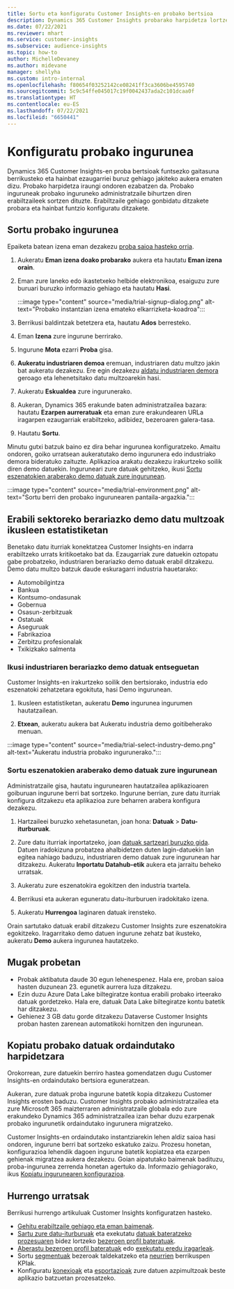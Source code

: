 ```yaml
---
title: Sortu eta konfiguratu Customer Insights-en probako bertsioa
description: Dynamics 365 Customer Insights probarako harpidetza lortzeko eta konfiguratzeko urratsak.
ms.date: 07/22/2021
ms.reviewer: mhart
ms.service: customer-insights
ms.subservice: audience-insights
ms.topic: how-to
author: MichelleDevaney
ms.author: midevane
manager: shellyha
ms.custom: intro-internal
ms.openlocfilehash: f80654f03252142ce08241ff3ca3606be4595740
ms.sourcegitcommit: 5c9c54ffe045017c19f0042437ada2c101dcaa0f
ms.translationtype: HT
ms.contentlocale: eu-ES
ms.lasthandoff: 07/22/2021
ms.locfileid: "6650441"
---
```

# <a name="set-up-a-trial-environment"></a>Konfiguratu probako ingurunea 

Dynamics 365 Customer Insights-en proba bertsioak funtsezko gaitasuna berrikusteko eta hainbat ezaugarriei buruz gehiago jakiteko aukera ematen dizu. Probako harpidetza iraungi ondoren ezabatzen da. Probako inguruneak probako inguruneko administratzaile bihurtzen diren erabiltzaileek sortzen dituzte. Erabiltzaile gehiago gonbidatu ditzakete probara eta hainbat funtzio konfiguratu ditzakete.

## <a name="create-a-trial-environment"></a>Sortu probako ingurunea

Epaiketa batean izena eman dezakezu [proba saioa hasteko orria](https://dynamics.microsoft.com/get-started/free-trial/?appname=customerinsights). 

1. Aukeratu **Eman izena doako probarako** aukera eta hautatu **Eman izena orain**.

1. Eman zure laneko edo ikastetxeko helbide elektronikoa, esaiguzu zure buruari buruzko informazio gehiago eta hautatu **Hasi**.

   :::image type="content" source="media/trial-signup-dialog.png" alt-text="Probako instantzian izena emateko elkarrizketa-koadroa":::

1. Berrikusi baldintzak betetzera eta, hautatu **Ados** berresteko.

1. Eman **Izena** zure ingurune berrirako. 

1. Ingurune **Mota** ezarri **Proba** gisa.

1. **Aukeratu industriaren demoa** eremuan, industriaren datu multzo jakin bat aukeratu dezakezu. Ere egin dezakezu [aldatu industriaren demora](#use-industry-specific-demo-data-sets-in-audience-insights) geroago eta lehenetsitako datu multzoarekin hasi.

1. Aukeratu **Eskualdea** zure ingurunerako.

1. Aukeran, Dynamics 365 erakunde baten administratzailea bazara: hautatu **Ezarpen aurreratuak** eta eman zure erakundearen URLa iragarpen ezaugarriak erabiltzeko, adibidez, bezeroaren galera-tasa. 

1. Hautatu **Sortu**. 

Minutu gutxi batzuk baino ez dira behar ingurunea konfiguratzeko. Amaitu ondoren, goiko urratsean aukeratutako demo ingurunera edo industriako demora bideratuko zaituzte. Aplikazioa arakatu dezakezu irakurtzeko soilik diren demo datuekin. Inguruneari zure datuak gehitzeko, ikusi [Sortu eszenatokien araberako demo datuak zure ingurunean](#create-scenario-specific-demo-data-in-your-own-environment).

:::image type="content" source="media/trial-environment.png" alt-text="Sortu berri den probako ingurunearen pantaila-argazkia.":::

## <a name="use-industry-specific-demo-data-sets-in-audience-insights"></a>Erabili sektoreko berariazko demo datu multzoak ikusleen estatistiketan

Benetako datu iturriak konektatzea Customer Insights-en indarra erabiltzeko urrats kritikoetako bat da. Ezaugarriak zure datuekin oztopatu gabe probatzeko, industriaren berariazko demo datuak erabil ditzakezu. Demo datu multzo batzuk daude eskuragarri industria hauetarako: 

-   Automobilgintza
-   Bankua
-   Kontsumo-ondasunak
-   Gobernua
-   Osasun-zerbitzuak
-   Ostatuak
-   Aseguruak
-   Fabrikazioa
-   Zerbitzu profesionalak
-   Txikizkako salmenta

### <a name="see-industry-specific-demo-data-in-trials"></a>Ikusi industriaren berariazko demo datuak entseguetan

Customer Insights-en irakurtzeko soilik den bertsiorako, industria edo eszenatoki zehatzetara egokituta, hasi Demo ingurunean. 
 
1.  Ikusleen estatistiketan, aukeratu **Demo** ingurunea ingurumen hautatzailean.

2.  **Etxean**, aukeratu aukera bat Aukeratu industria demo goitibeherako menuan.

:::image type="content" source="media/trial-select-industry-demo.png" alt-text="Aukeratu industria probako ingurunerako.":::

### <a name="create-scenario-specific-demo-data-in-your-own-environment"></a>Sortu eszenatokien araberako demo datuak zure ingurunean

Administratzaile gisa, hautatu ingurunearen hautatzailea aplikazioaren goiburuan ingurune berri bat sortzeko. Ingurune berrian, zure datu iturriak konfigura ditzakezu eta aplikazioa zure beharren arabera konfigura dezakezu. 

1.  Hartzaileei buruzko xehetasunetan, joan hona: **Datuak** > **Datu-iturburuak**.

2.  Zure datu iturriak inportatzeko, joan [datuak sartzeari buruzko gida](data-sources.md).     
   Datuen iradokizuna probatzea ahalbidetzen duten lagin-datuekin lan egitea nahiago baduzu, industriaren demo datuak zure ingurunean har ditzakezu. Aukeratu **Inportatu Datahub-etik** aukera eta jarraitu beheko urratsak.

3.  Aukeratu zure eszenatokira egokitzen den industria txartela. 

4.  Berrikusi eta aukeran eguneratu datu-iturburuen iradokitako izena. 

5.  Aukeratu **Hurrengoa** laginaren datuak irensteko. 

Orain sartutako datuak erabil ditzakezu Customer Insights zure eszenatokira egokitzeko. Iragarritako demo datuen ingurune zehatz bat ikusteko, aukeratu **<Industry> Demo** aukera ingurunea hautatzeko.

## <a name="limitations-in-trials"></a>Mugak probetan

- Probak aktibatuta daude 30 egun lehenespenez. Hala ere, proban saioa hasten duzunean 23. egunetik aurrera luza ditzakezu.
- Ezin duzu Azure Data Lake biltegiratze kontua erabili probako irteerako datuak gordetzeko. Hala ere, datuak Data Lake biltegiratze kontu batetik har ditzakezu.
- Gehienez 3 GB datu gorde ditzakezu Dataverse Customer Insights proban hasten zarenean automatikoki hornitzen den ingurunean.

## <a name="copy-data-from-a-trial-to-a-paid-subscription"></a>Kopiatu probako datuak ordaindutako harpidetzara

Orokorrean, zure datuekin berriro hastea gomendatzen dugu Customer Insights-en ordaindutako bertsiora eguneratzean. 

Aukeran, zure datuak proba ingurune batetik kopia ditzakezu Customer Insights erosten baduzu. Customer Insights probako administratzailea eta zure Microsoft 365 maizterraren administratzaile globala edo zure erakundeko Dynamics 365 administratzailea izan behar duzu ezarpenak probako ingurunetik ordaindutako ingurunera migratzeko. 

Customer Insights-en ordaindutako instantziarekin lehen aldiz saioa hasi ondoren, ingurune berri bat sortzeko eskatuko zaizu. Prozesu honetan, konfigurazioa lehendik dagoen ingurune batetik kopiatzea eta ezarpen gehienak migratzea aukera dezakezu. Goian aipatutako baimenak badituzu, proba-ingurunea zerrenda honetan agertuko da. Informazio gehiagorako, ikus [Kopiatu ingurunearen konfigurazioa](manage-environments.md#copy-the-environment-configuration).

## <a name="next-steps"></a>Hurrengo urratsak

Berrikusi hurrengo artikuluak Customer Insights konfiguratzen hasteko. 

- [Gehitu erabiltzaile gehiago eta eman baimenak](permissions.md).
- [Sartu zure datu-iturburuak](data-sources.md) eta exekutatu [datuak bateratzeko prozesuaren](data-unification.md) bidez lortzeko [bezeroen profil bateratuak](customer-profiles.md).
- [Aberastu bezeroen profil bateratuak](enrichment-hub.md) edo [exekutatu eredu iragarleak](predictions-overview.md).
- Sortu [segmentuak](segments.md) bezeroak taldekatzeko eta [neurrien](measures.md) berrikuspen KPIak.
- Konfiguratu [konexioak](connections.md) eta [esportazioak](export-destinations.md) zure datuen azpimultzoak beste aplikazio batzuetan prozesatzeko.